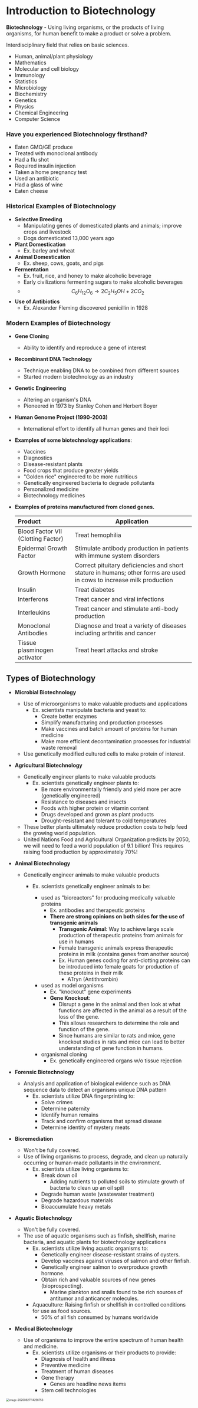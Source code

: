 # Introduction to Biotechnology

**Biotechnology** - Using living organisms, or the products of living organisms, for human benefit to make a product or solve a problem.

Interdisciplinary field that relies on basic sciences.
-   Human, animal/plant physiology
-   Mathematics
-   Molecular and cell biology
-   Immunology
-   Statistics
-   Microbiology
-   Biochemistry
-   Genetics
-   Physics
-   Chemical Engineering
-   Computer Science



### **Have you experienced Biotechnology firsthand?**

-   Eaten GMO/GE produce
-   Treated with monoclonal antibody
-   Had a flu shot
-   Required insulin injection
-   Taken a home pregnancy test
-   Used an antibiotic
-   Had a glass of wine
-   Eaten cheese



### **Historical Examples of Biotechnology**

- **Selective Breeding**
    - Manipulating genes of domesticated plants and animals; improve crops and livestock
    - Dogs domesticated 13,000 years ago
- **Plant Domestication**
    - Ex. barley and wheat
- **Animal Domestication**
    - Ex. sheep, cows, goats, and pigs
- **Fermentation**
    - Ex. fruit, rice, and honey to make alcoholic beverage
    - Early civilizations fermenting sugars to make alcoholic beverages
    - $$C_6H_{12}O_6→2 C_2H_5OH + 2 CO_2$$
- **Use of Antibiotics**
    - Ex. Alexander Fleming discovered penicillin in 1928



### Modern Examples of Biotechnology

-   **Gene Cloning**

    -   Ability to identify and reproduce a gene of interest

-   **Recombinant DNA Technology**

    -   Technique enabling DNA to be combined from different sources
    -   Started modern biotechnology as an industry

-   **Genetic Engineering**

    -   Altering an organism's DNA
    -   Pioneered in 1973 by Stanley Cohen and Herbert Boyer

-   **Human Genome Project (1990-2003)**

    -   International effort to identify all human genes and their loci

-   **Examples of some biotechnology applications**:

    -   Vaccines
    -   Diagnostics
    -   Disease-resistant plants
    -   Food crops that produce greater yields
    -   "Golden rice" engineered to be more nutritious
    -   Genetically engineered bacteria to degrade pollutants
    -   Personalized medicine
    -   Biotechnology medicines

-   **Examples of proteins manufactured from cloned genes.**

    | Product                            | Application                                                  |
    | :--------------------------------- | ------------------------------------------------------------ |
    | Blood Factor VII (Clotting Factor) | Treat hemophilia                                             |
    | Epidermal Growth Factor            | Stimulate antibody production in patients with immune system disorders |
    | Growth Hormone                     | Correct pituitary deficiencies and short stature in humans; other forms are used in cows to increase milk production |
    | Insulin                            | Treat diabetes                                               |
    | Interferons                        | Treat cancer and viral infections                            |
    | Interleukins                       | Treat cancer and stimulate anti-body production              |
    | Monoclonal Antibodies              | Diagnose and treat a variety of diseases including arthritis and cancer |
    | Tissue plasminogen activator       | Treat heart attacks and stroke                               |



## Types of Biotechnology

-   **Microbial Biotechnology**

    -   Use of microorganisms to make valuable products and applications
        -   Ex. scientists manipulate bacteria and yeast to:
            -   Create better enzymes
            -   Simplify manufacturing and production processes
            -   Make vaccines and batch amount of proteins for human medicine
            -   Make more efficient decontamination processes for industrial waste removal
    -   Use genetically modified cultured cells to make protein of interest.

-   **Agricultural Biotechnology**

    -   Genetically engineer plants to make valuable products
        -   Ex. scientists genetically engineer plants to:
            -   Be more environmentally friendly and yield more per acre (genetically engineered)
            -   Resistance to diseases and insects
            -   Foods with higher protein or vitamin content
            -   Drugs developed and grown as plant products
            -   Drought-resistant and tolerant to cold temperatures
    -   These better plants ultimately reduce production costs to help feed the growing world population.
    -   United Nations Food and Agricultural Organization predicts by 2050, we will need to feed a world population of 9.1 billion! This requires raising food production by approximately 70%!

-   **Animal Biotechnology**

    -   Genetically engineer animals to make valuable products

        -   Ex. scientists genetically engineer animals to be:

            -   used as "bioreactors" for producing medically valuable proteins
                -   Ex. antibodies and therapeutic proteins
                -   **There are strong opinions on both sides for the use of transgenic animals**
                    -   **Transgenic Animal**: Way to achieve large scale production of therapeutic proteins from animals for use in humans
                    -   Female transgenic animals express therapeutic proteins in milk (contains genes from another source)
                    -   Ex. Human genes coding for anti-clotting proteins can be introduced into female goats for production of these proteins in their milk
                        -   ATryn (Antithrombin)
            -   used as model organisms
                -   Ex. "knockout" gene experiments
                -   **Gene Knockout**:
                    -   Disrupt a gene in the animal and then look at what functions are affected in the animal as a result of the loss of the gene.
                    -   This allows researchers to determine the role and function of the gene.
                    -   Since humans are similar to rats and mice, gene knockout studies in rats and mice can lead to better understanding of gene function in humans.
            -   organismal cloning
                -   Ex. genetically engineered organs w/o tissue rejection

            

-   **Forensic Biotechnology**

    -   Analysis and application of biological evidence such as DNA sequence data to detect an organisms unique DNA pattern
        -   Ex. scientists utilize DNA fingerprinting to:
            -   Solve crimes
            -   Determine paternity
            -   Identify human remains
            -   Track and confirm organisms that spread disease
            -   Determine identity of mystery meats 

-   **Bioremediation**

    -   Won't be fully covered.
    -   Use of living organisms to process, degrade, and clean up naturally occurring or human-made pollutants in the environment.
        -   Ex. scientists utilize living organisms to:
            -   Break down oil
                -   Adding nutrients to polluted soils to stimulate growth of bacteria to clean up an oil spill
            -   Degrade human waste (wastewater treatment)
            -   Degrade hazardous materials
            -   Bioaccumulate heavy metals

-   **Aquatic Biotechnology**

    -   Won't be fully covered.
    -   The use of aquatic organisms such as finfish, shellfish, marine bacteria, and aquatic plants for biotechnology applications
        -   Ex. scientists utilize living aquatic organisms to:
            -   Genetically engineer disease-resistant strains of oysters.
            -   Develop vaccines against viruses of salmon and other finfish.
            -   Genetically engineer salmon to overproduce growth hormone.
            -   Obtain rich and valuable sources of new genes (bioprospecting).
                -   Marine plankton and snails found to be rich sources of antitumor and anticancer molecules.
        -   Aquaculture: Raising finfish or shellfish in controlled conditions for use as food sources.
            -   50% of all fish consumed by humans worldwide

-   **Medical Biotechnology**

    -   Use of organisms to improve the entire spectrum of human health and medicine.
        -   Ex. scientists utilize organisms or their products to provide:
            -   Diagnosis of health and illness
            -   Preventive medicine
            -   Treatment of human diseases
            -   Gene therapy
                -   Genes are headline news items
            -   Stem cell technologies

<img src="Lecture 1 - Introduction to Biotechnology.assets/image-20200827114256753.png" alt="image-20200827114256753" style="zoom:50%;" />

